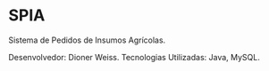 # SPIA
Sistema de Pedidos de Insumos Agrícolas.

Desenvolvedor: Dioner Weiss.
Tecnologias Utilizadas: Java, MySQL.
